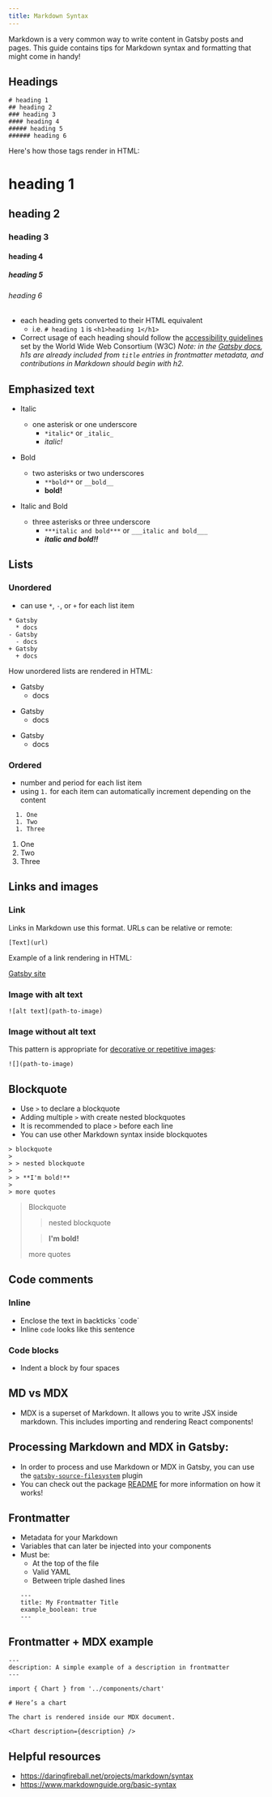 ```yaml
---
title: Markdown Syntax
---
```


Markdown is a very common way to write content in Gatsby posts and pages. This guide contains tips for Markdown syntax and formatting that might come in handy!

## Headings

```
# heading 1
## heading 2
### heading 3
#### heading 4
##### heading 5
###### heading 6
```

Here's how those tags render in HTML:

# heading 1

## heading 2

### heading 3

#### heading 4

##### heading 5

###### heading 6

- each heading gets converted to their HTML equivalent
  - i.e. `# heading 1` is `<h1>heading 1</h1>`
- Correct usage of each heading should follow the
  [accessibility guidelines](https://www.w3.org/WAI/tutorials/page-structure/headings/) set by the World Wide Web Consortium (W3C)
  _Note: in the [Gatsby docs](/contributing/docs-contributions#headings), h1s are already included from `title` entries in frontmatter metadata, and contributions in Markdown should begin with h2._

## Emphasized text

- Italic
  - one asterisk or one underscore
    - `*italic*` or `_italic_`
    - _italic!_
- Bold
  - two asterisks or two underscores
    - `**bold**` or `__bold__`
    - **bold!**
- Italic and Bold

  - three asterisks or three underscore
    - `***italic and bold***` or `___italic and bold___`
    - **_italic and bold!!_**

## Lists

### Unordered

- can use `*`, `-`, or `+` for each list item

```
* Gatsby
  * docs
- Gatsby
  - docs
+ Gatsby
  + docs
```

How unordered lists are rendered in HTML:

- Gatsby
  - docs

* Gatsby
  - docs

- Gatsby
  - docs

### Ordered

- number and period for each list item
- using `1.` for each item can automatically increment depending on the content

```
  1. One
  1. Two
  1. Three
```

1. One
1. Two
1. Three

## Links and images

### Link

Links in Markdown use this format. URLs can be relative or remote:

```
[Text](url)
```

Example of a link rendering in HTML:

[Gatsby site](https://www.gatsbyjs.org/)

### Image with alt text

```
![alt text](path-to-image)
```

### Image without alt text

This pattern is appropriate for [decorative or repetitive images](https://www.w3.org/WAI/tutorials/images/decision-tree/):

```
![](path-to-image)
```

## Blockquote

- Use `>` to declare a blockquote
- Adding multiple `>` with create nested blockquotes
- It is recommended to place `>` before each line
- You can use other Markdown syntax inside blockquotes

```
> blockquote
>
> > nested blockquote
>
> > **I'm bold!**
>
> more quotes
```

> Blockquote
>
> > nested blockquote
>
> > **I'm bold!**
>
> more quotes

## Code comments

### Inline

- Enclose the text in backticks \`code\`
- Inline `code` looks like this sentence

### Code blocks

- Indent a block by four spaces

## MD vs MDX

- MDX is a superset of Markdown. It allows you to write JSX inside markdown. This includes importing and rendering React components!

## Processing Markdown and MDX in Gatsby:

- In order to process and use Markdown or MDX in Gatsby, you can use the [`gatsby-source-filesystem`](/docs/sourcing-from-the-filesystem) plugin
- You can check out the package [README](/packages/gatsby-source-filesystem) for more information on how it works!

## Frontmatter

- Metadata for your Markdown
- Variables that can later be injected into your components
- Must be:
  - At the top of the file
  - Valid YAML
  - Between triple dashed lines
  ```
  ---
  title: My Frontmatter Title
  example_boolean: true
  ---
  ```

## Frontmatter + MDX example

```
---
description: A simple example of a description in frontmatter
---

import { Chart } from '../components/chart'

# Here’s a chart

The chart is rendered inside our MDX document.

<Chart description={description} />
```

## Helpful resources

- https://daringfireball.net/projects/markdown/syntax
- https://www.markdownguide.org/basic-syntax
